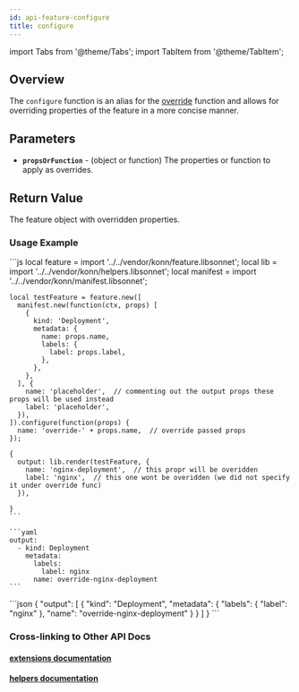```yaml
---
id: api-feature-configure
title: configure
---
```


import Tabs from '@theme/Tabs';
import TabItem from '@theme/TabItem';



## Overview
The `configure` function is an alias for the [override](api-feature-override) function and allows for overriding properties of the feature in a more concise manner.

## Parameters
- **`propsOrFunction`** - (object or function) The properties or function to apply as overrides.

## Return Value
The feature object with overridden properties.

### Usage Example


<Tabs>
    <TabItem value="jsonnet" label="Jsonnet" default>
    ```js
    local feature = import '../../vendor/konn/feature.libsonnet';
    local lib = import '../../vendor/konn/helpers.libsonnet';
    local manifest = import '../../vendor/konn/manifest.libsonnet';

    local testFeature = feature.new([
      manifest.new(function(ctx, props) [
        {
          kind: 'Deployment',
          metadata: {
            name: props.name,
            labels: {
              label: props.label,
            },
          },
        },
      ], {
        name: 'placeholder',  // commenting out the output props these props will be used instead
        label: 'placeholder',
      }),
    ]).configure(function(props) {
      name: 'override-' + props.name,  // override passed props
    });

    {
      output: lib.render(testFeature, {
        name: 'nginx-deployment',  // this propr will be overidden
        label: 'nginx',  // this one wont be overidden (we did not specify it under override func)
      }),

    }
    ```
  </TabItem>
  <TabItem value="yaml" label="YAML Output">

    ```yaml
    output:
      - kind: Deployment
        metadata:
          labels:
            label: nginx
          name: override-nginx-deployment
    ```
  </TabItem>
  <TabItem value="json" label="JSON Output">
    ```json
    {
       "output": [
          {
             "kind": "Deployment",
             "metadata": {
                "labels": {
                   "label": "nginx"
                },
                "name": "override-nginx-deployment"
             }
          }
       ]
    }
    ```  
    </TabItem>
</Tabs>

### Cross-linking to Other API Docs
#### [extensions documentation](/api/extensions/api-extensions-new)
#### [helpers documentation](/api/helpers/api-helpers-render)